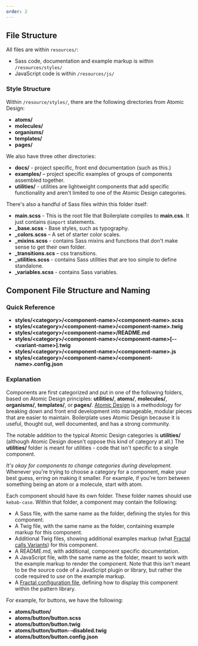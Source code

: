 ```yaml
---
order: 2
---
```


## File Structure

All files are within `resources/`:

* Sass code, documentation and example markup is within `/resources/styles/`
* JavaScript code is within `/resources/js/`

### Style Structure

Within `/resource/styles/`, there are the following directories from Atomic Design:

* **atoms/**
* **molecules/**
* **organisms/**
* **templates/**
* **pages/**

We also have three other directories:

* **docs/** - project specific, front end documentation (such as this.)
* **examples/** – project specific examples of groups of components assembled together.
* **utilities/** - utilities are lightweight components that add specific functionality and aren't limited to one of the Atomic Design categories.

There's also a handful of Sass files within this folder itself:

* **main.scss** - This is the root file that Boilerplate compiles to **main.css**. It just contains `@import` statements.
* **_base.scss** - Base styles, such as typography.
* **_colors.scss** – A set of starter color scales.
* **_mixins.scss** - contains Sass mixins and functions that don't make sense to get their own folder.
* **_transitions.scs** – css transitions.
* **_utilities.scss** - contains Sass utilities that are too simple to define standalone.
* **_variables.scss** - contains Sass variables.


## Component File Structure and Naming

### Quick Reference

* **styles/&lt;category&gt;/&lt;component-name&gt;/&lt;component-name&gt;.scss**
* **styles/&lt;category&gt;/&lt;component-name&gt;/&lt;component-name&gt;.twig**
* **styles/&lt;category&gt;/&lt;component-name&gt;/README.md**
* **styles/&lt;category&gt;/&lt;component-name&gt;/&lt;component-name&gt;[--&lt;variant-name&gt;].twig**
* **styles/&lt;category&gt;/&lt;component-name&gt;/&lt;component-name&gt;.js**
* **styles/&lt;category&gt;/&lt;component-name&gt;/&lt;component-name&gt;.config.json**

### Explanation

Components are first categorized and put in one of the following folders, based on Atomic Design principles: **utilities/**, **atoms/**, **molecules/**, **organisms/**, **templates/**, or **pages/**. [Atomic Design](http://atomicdesign.bradfrost.com/) is a methodology for breaking down and front end development into manageable, modular pieces that are easier to maintain. Boilerplate uses Atomic Design because it is useful, thought out, well documented, and has a strong community.

The notable addition to the typical Atomic Design categories is **utilities/** (although Atomic Design doesn't oppose this kind of category at all.) The **utilities/** folder is meant for utilities - code that isn't specific to a single component.

*It's okay for components to change categories during development.* Whenever you're trying to choose a category for a component, make your best guess, erring on making it smaller. For example, if you're torn between something being an atom or a molecule, start with atom.

Each component should have its own folder. These folder names should use `kebab-case`. Within that folder, a component may contain the following:

* A Sass file, with the same name as the folder, defining the styles for this component.
* A Twig file, with the same name as the folder, containing example markup for this component.
* Additional Twig files, showing additional examples markup (what [Fractal calls Variants](#)) for this component.
* A README.md, with additional, component specific documentation.
* A JavaScript file, with the same name as the folder, meant to work with the example markup to render the component. Note that this isn't meant to be the source code of a JavaScript plugin or library, but rather the code required to *use* on the example markup.
* A [Fractal configuration file](#), defining how to display this component within the pattern library.

For example, for buttons, we have the following:

* **atoms/button/**
* **atoms/button/button.scss**
* **atoms/button/button.twig**
* **atoms/button/button--disabled.twig**
* **atoms/button/button.config.json**
